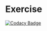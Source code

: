 # Exercise

[![Codacy Badge](https://api.codacy.com/project/badge/Grade/2619249d9e804da8a25883f33eeae914)](https://app.codacy.com/gh/ModernCPPBook/Exercise?utm_source=github.com&utm_medium=referral&utm_content=ModernCPPBook/Exercise&utm_campaign=Badge_Grade_Settings)